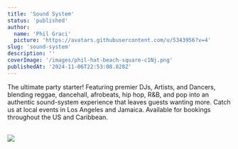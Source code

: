 ```yaml
---
title: 'Sound System'
status: 'published'
author:
  name: 'Phil Graci'
  picture: 'https://avatars.githubusercontent.com/u/5343956?v=4'
slug: 'sound-system'
description: ''
coverImage: '/images/phil-hat-beach-square-c1Nj.png'
publishedAt: '2024-11-06T22:53:08.828Z'
---
```


The ultimate party starter! Featuring premier DJs, Artists, and Dancers, blending reggae, dancehall, afrobeats, hip hop, R&B, and pop into an authentic sound-system experience that leaves guests wanting more. Catch us at local events in Los Angeles and Jamaica. Available for bookings throughout the US and Caribbean.

\
![](/images/phil-hat-beach-square-QwOT.png)